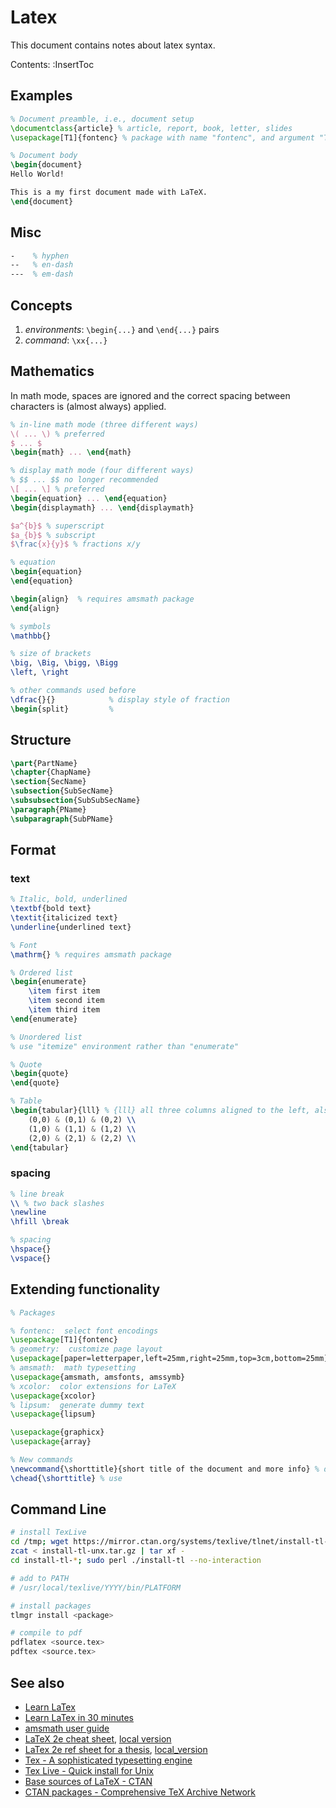 # Latex

This document contains notes about latex syntax.

Contents:
:InsertToc

## Examples

```latex
% Document preamble, i.e., document setup
\documentclass{article} % article, report, book, letter, slides
\usepackage[T1]{fontenc} % package with name "fontenc", and argument "T1"

% Document body
\begin{document}
Hello World!

This is a my first document made with LaTeX.
\end{document}
```

## Misc
```latex
-    % hyphen
--   % en-dash
---  % em-dash
```

## Concepts

1.  *environments*: `\begin{...}` and `\end{...}` pairs
1.  *command*: `\xx{...}`


## Mathematics

In math mode, spaces are ignored and the correct spacing between characters is
(almost always) applied.

```latex
% in-line math mode (three different ways)
\( ... \) % preferred
$ ... $
\begin{math} ... \end{math}

% display math mode (four different ways)
% $$ ... $$ no longer recommended
\[ ... \] % preferred
\begin{equation} ... \end{equation}
\begin{displaymath} ... \end{displaymath}
```

```latex
$a^{b}$ % superscript
$a_{b}$ % subscript
$\frac{x}{y}$ % fractions x/y

% equation
\begin{equation}
\end{equation}

\begin{align}  % requires amsmath package
\end{align}

% symbols
\mathbb{}

% size of brackets
\big, \Big, \bigg, \Bigg
\left, \right
```

```latex
% other commands used before
\dfrac{}{}            % display style of fraction
\begin{split}         %
```

## Structure

```latex
\part{PartName}
\chapter{ChapName}
\section{SecName}
\subsection{SubSecName}
\subsubsection{SubSubSecName}
\paragraph{PName}
\subparagraph{SubPName}
```

## Format

### text

```latex
% Italic, bold, underlined
\textbf{bold text}
\textit{italicized text}
\underline{underlined text}

% Font
\mathrm{} % requires amsmath package

% Ordered list
\begin{enumerate}
    \item first item
    \item second item
    \item third item
\end{enumerate}

% Unordered list
% use "itemize" environment rather than "enumerate"

% Quote
\begin{quote}
\end{quote}

% Table
\begin{tabular}{lll} % {lll} all three columns aligned to the left, also c, r
    (0,0) & (0,1) & (0,2) \\
    (1,0) & (1,1) & (1,2) \\
    (2,0) & (2,1) & (2,2) \\
\end{tabular}
```

### spacing

```latex
% line break
\\ % two back slashes
\newline
\hfill \break

% spacing
\hspace{}
\vspace{}
```

## Extending functionality

```latex
% Packages

% fontenc:  select font encodings
\usepackage[T1]{fontenc}
% geometry:  customize page layout
\usepackage[paper=letterpaper,left=25mm,right=25mm,top=3cm,bottom=25mm]{geometry}
% amsmath:  math typesetting
\usepackage{amsmath, amsfonts, amssymb}
% xcolor:  color extensions for LaTeX
\usepackage{xcolor}
% lipsum:  generate dummy text
\usepackage{lipsum}

\usepackage{graphicx}
\usepackage{array}

% New commands
\newcommand{\shorttitle}{short title of the document and more info} % define
\chead{\shorttitle} % use
```

## Command Line

```bash
# install TexLive
cd /tmp; wget https://mirror.ctan.org/systems/texlive/tlnet/install-tl-unx.tar.gz
zcat < install-tl-unx.tar.gz | tar xf -
cd install-tl-*; sudo perl ./install-tl --no-interaction

# add to PATH
# /usr/local/texlive/YYYY/bin/PLATFORM

# install packages
tlmgr install <package>

# compile to pdf
pdflatex <source.tex>
pdftex <source.tex>
```

## See also

*   [Learn LaTex](https://www.learnlatex.org/en/)
*   [Learn LaTex in 30 minutes](https://www.overleaf.com/learn/latex/Learn_LaTeX_in_30_minutes)
*   [amsmath user guide](https://texdoc.org/serve/amsmath/0)
*   [LaTeX 2e cheat sheet](https://mirror.csclub.uwaterloo.ca/CTAN/info/latexcheat/latexcheat/latexsheet.pdf), [local version](../cheatsheets/LaTeX_2e.pdf)
*   [LaTex 2e ref sheet for a thesis](https://mirror.csclub.uwaterloo.ca/CTAN/info/latex-refsheet/LaTeX_RefSheet.pdf), [local_version](../cheatsheets/LaTeX_2e_RefSheet.pdf)
*   [Tex - A sophisticated typesetting engine](https://ctan.org/pkg/tex)
*   [Tex Live - Quick install for Unix](https://tug.org/texlive/quickinstall.html)
*   [Base sources of LaTeX - CTAN](https://ctan.org/pkg/latex-base)
*   [CTAN packages - Comprehensive TeX Archive Network](https://ctan.org/pkg)
